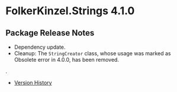 # FolkerKinzel.Strings 4.1.0
## Package Release Notes

- Dependency update.
- Cleanup: The `StringCreator` class, whose usage was marked as Obsolete error in 4.0.0, has been removed.

.
- [Version History](https://github.com/FolkerKinzel/Strings/releases)


